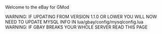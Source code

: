 Welcome to the eBay for GMod

WARNING: IF UPDATING FROM VERSION 1.1.0 OR LOWER YOU WILL NOW NEED TO UPDATE MYSQL INFO IN lua/gbay/config/mysqlconfig.lua
WARNING: IF GBAY BREAKS YOUR WHOLE SERVER READ THIS PAGE
